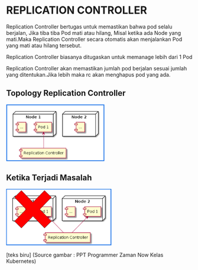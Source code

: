 # REPLICATION CONTROLLER
Replication Controller bertugas untuk memastikan bahwa pod selalu berjalan, Jika tiba tiba Pod mati atau hilang, Misal ketika ada Node yang mati.Maka Replication Controller secara otomatis akan menjalankan Pod yang mati atau hilang tersebut.

Replication Controller biasanya ditugaskan untuk memanage lebih dari 1 Pod 

Replication Controller akan memastikan jumlah pod berjalan sesuai jumlah yang ditentukan.Jika lebih maka rc akan menghapus pod yang ada.

## Topology Replication Controller
![tp-rc](./image/tp-rc.png)

## Ketika Terjadi Masalah
![tp-rc-error](./image/tp-rc-problem.png)

[teks biru] (Source gambar : PPT Programmer Zaman Now Kelas Kubernetes)